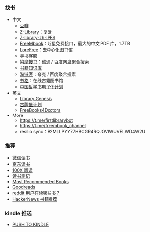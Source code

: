 ### 找书

- 中文
  - [豆瓣](https://www.douban.com/)
  - [Z-Library](https://z-lib.is/)：复活
  - [Z-library-zh-IPFS](https://bk.hallowlib.org/)
  - [FreeMbook](https://freembook.com/)：超星免费接口，最大的中文 PDF 库，1.7TB
  - [LoreFree](https://ebook2.lorefree.com/)：去中心化图书馆
  - [寻书客服](https://ebooks.pages.dev/)
  - [鸠摩搜书](https://www.jiumodiary.com/)：诚通 / 百度网盘聚合搜索
  - [书籍知识库](https://book.zhishikoo.com/)
  - [淘链客](https://www.toplinks.cc/s/)：夸克 / 百度聚合搜素
  - [书格](https://new.shuge.org/)：在线古籍图书馆
  - [中国哲学书电子化计划](https://ctext.org/zh)
- 英文
  - [Library Genesis](http://libgen.rs)
  - [古腾堡计划](http://www.gutenberg.org)
  - [FreeBooks4Doctors](http://freebooks4doctors.com/)
- More
  - https://t.me/firstlibrarybot
  - https://t.me/freembook_channel
  - resilio sync：B2MLLPYY77HBCGR4RQJOVIWUVELWD4W2U

### 推荐

- [微信读书](https://weread.qq.com/)
- [京东读书](https://m-tob.jd.com/)
- [100X 阅读](https://100x.today/)
- [读书笔记](https://reading.geek-docs.com/)
- [Most Recommended Books](https://mostrecommendedbooks.com/)
- [Goodreads](https://goodreads.com)
- [reddit 用户在读哪些书？](https://www.redditreads.com/)
- [HackerNews 书籍推荐](https://hacker-recommended-books.vercel.app/category/0/all-time/page/0/0)

### kindle 推送

- [PUSH TO KINDLE](https://tokindle.top/)
